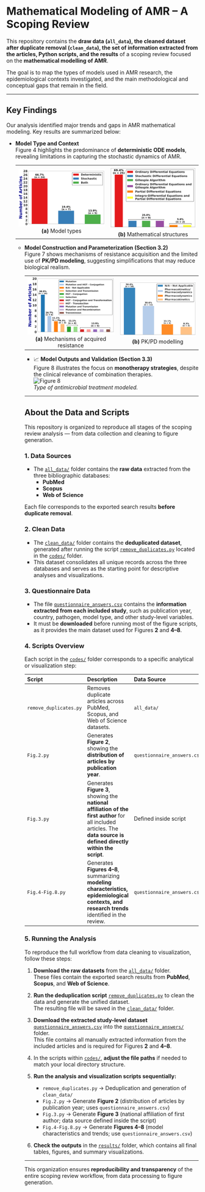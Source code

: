 # Mathematical Modeling of AMR – A Scoping Review

This repository contains the **draw data (`all_data`), the cleaned dataset after duplicate removal (`clean_data`), the set of information extracted from the articles, Python scripts, and the results** of a scoping review focused on the **mathematical modelling of AMR**.  

The goal is to map the types of models used in AMR research, the epidemiological contexts investigated, and the main methodological and conceptual gaps that remain in the field.

---

## Key Findings

Our analysis identified major trends and gaps in AMR mathematical modeling. Key results are summarized below:

- **Model Type and Context**  
  Figure 4 highlights the predominance of **deterministic ODE models**, revealing limitations in capturing the stochastic dynamics of AMR.  

  <table>
<tr>
<td align="center">
  <img src="results/Fig.4-a.png" width="350"/><br>
  <b>(a)</b> Model types
</td>
<td align="center">
  <img src="results/Fig.4-b.png" width="315"/><br>
  <b>(b)</b> Mathematical structures
</td>
</tr>
</table>

- **Model Construction and Parameterization (Section 3.2)**  
  Figure 7 shows mechanisms of resistance acquisition and the limited use of **PK/PD modeling**, suggesting simplifications that may reduce biological realism.  
    <table>
<tr>
<td align="center">
  <img src="results/Fig.7-a.png" width="350"/><br>
  <b>(a)</b> Mechanisms of acquired resistance
</td>
<td align="center">
  <img src="results/Fig.7-b.png" width="315"/><br>
  <b>(b)</b> PK/PD modelling
</td>
</tr>
</table>

- 📈 **Model Outputs and Validation (Section 3.3)**  
  Figure 8 illustrates the focus on **monotherapy strategies**, despite the clinical relevance of combination therapies.  
  ![Figure 8](results/Fig8.png)  
  *Type of antimicrobial treatment modeled.*


---

## About the Data and Scripts

This repository is organized to reproduce all stages of the scoping review analysis — from data collection and cleaning to figure generation.

### 1. Data Sources

- The [`all_data/`](all_data/) folder contains the **raw data** extracted from the three bibliographic databases:
  - **PubMed**
  - **Scopus**
  - **Web of Science**

Each file corresponds to the exported search results **before duplicate removal**.

### 2. Clean Data

- The [`clean_data/`](clean_data/) folder contains the **deduplicated dataset**, generated after running the script [`remove_duplicates.py`](codes/remove_duplicates.py) located in the [`codes/`](codes/) folder.  
- This dataset consolidates all unique records across the three databases and serves as the starting point for descriptive analyses and visualizations.

### 3. Questionnaire Data

- The file [`questionnaire_answers.csv`](questionnaire_answers/questionnaire_answers.csv) contains the **information extracted from each included study**, such as publication year, country, pathogen, model type, and other study-level variables.  
- It must be **downloaded** before running most of the figure scripts, as it provides the main dataset used for Figures **2** and **4–8**.

### 4. Scripts Overview

Each script in the [`codes/`](codes/) folder corresponds to a specific analytical or visualization step:

| Script | Description | Data Source |
|:--------|:-------------|:-------------|
| `remove_duplicates.py` | Removes duplicate articles across PubMed, Scopus, and Web of Science datasets. | `all_data/` |
| `Fig.2.py` | Generates **Figure 2**, showing the **distribution of articles by publication year**. | `questionnaire_answers.csv` |
| `Fig.3.py` | Generates **Figure 3**, showing the **national affiliation of the first author** for all included articles. The **data source is defined directly within the script**. | Defined inside script |
| `Fig.4-Fig.8.py` | Generates **Figures 4–8**, summarizing **modeling characteristics, epidemiological contexts, and research trends** identified in the review. | `questionnaire_answers.csv` |

### 5. Running the Analysis

To reproduce the full workflow from data cleaning to visualization, follow these steps:

1. **Download the raw datasets** from the [`all_data/`](all_data/) folder.  
   These files contain the exported search results from **PubMed**, **Scopus**, and **Web of Science**.

2. **Run the deduplication script** [`remove_duplicates.py`](codes/remove_duplicates.py) to clean the data and generate the unified dataset.  
   The resulting file will be saved in the [`clean_data/`](clean_data/) folder.

3. **Download the extracted study-level dataset** [`questionnaire_answers.csv`](questionnaire_answers/questionnaire_answers.csv) into the [`questionnaire_answers/`](questionnaire_answers/) folder.  
   This file contains all manually extracted information from the included articles and is required for Figures **2** and **4–8**.

4. In the scripts within [`codes/`](codes/), **adjust the file paths** if needed to match your local directory structure.

5. **Run the analysis and visualization scripts sequentially:**
   - `remove_duplicates.py` → Deduplication and generation of `clean_data/`  
   - `Fig.2.py` → Generate **Figure 2** (distribution of articles by publication year; uses `questionnaire_answers.csv`)  
   - `Fig.3.py` → Generate **Figure 3** (national affiliation of first author; data source defined inside the script)  
   - `Fig.4-Fig.8.py` → Generate **Figures 4–8** (model characteristics and trends; use `questionnaire_answers.csv`)

6. **Check the outputs** in the [`results/`](results/) folder, which contains all final tables, figures, and summary visualizations.

---

This organization ensures **reproducibility and transparency** of the entire scoping review workflow, from data processing to figure generation.
